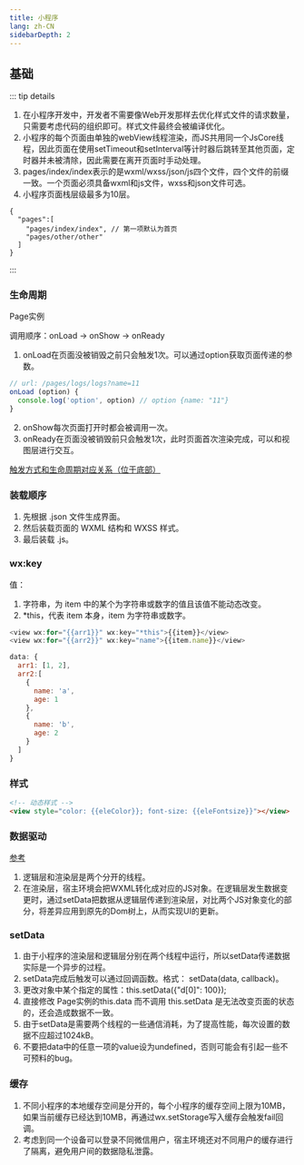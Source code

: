 ```yaml
---
title: 小程序
lang: zh-CN
sidebarDepth: 2
---
```


## 基础

::: tip details

1. 在小程序开发中，开发者不需要像Web开发那样去优化样式文件的请求数量，只需要考虑代码的组织即可。样式文件最终会被编译优化。
2. 小程序的每个页面由单独的webView线程渲染，而JS共用同一个JsCore线程，因此页面在使用setTimeout和setInterval等计时器后跳转至其他页面，定时器并未被清除，因此需要在离开页面时手动处理。
3. pages/index/index表示的是wxml/wxss/json/js四个文件，四个文件的前缀一致。一个页面必须具备wxml和js文件，wxss和json文件可选。
4. 小程序页面栈层级最多为10层。

```
{
  "pages":[
    "pages/index/index", // 第一项默认为首页
    "pages/other/other"
  ]
}
```
:::

### 生命周期

Page实例

调用顺序：onLoad -> onShow -> onReady

1. onLoad在页面没被销毁之前只会触发1次。可以通过option获取页面传递的参数。

```js
// url: /pages/logs/logs?name=11
onLoad (option) {
  console.log('option', option) // option {name: "11"}
}
```
2. onShow每次页面打开时都会被调用一次。
3. onReady在页面没被销毁前只会触发1次，此时页面首次渲染完成，可以和视图层进行交互。

[触发方式和生命周期对应关系（位于底部）](https://developers.weixin.qq.com/ebook?action=get_post_info&docid=0004eec99acc808b00861a5bd5280a)

### 装载顺序

1. 先根据 .json 文件生成界面。
2. 然后装载页面的 WXML 结构和 WXSS 样式。
3. 最后装载 .js。

### wx:key

值：

1. 字符串，为 item 中的某个为字符串或数字的值且该值不能动态改变。
2. *this，代表 item 本身，item 为字符串或数字。

```js
<view wx:for="{{arr1}}" wx:key="*this">{{item}}</view>
<view wx:for="{{arr2}}" wx:key="name">{{item.name}}</view>

data: {
  arr1: [1, 2],
  arr2:[
    {
      name: 'a',
      age: 1
    },
    {
      name: 'b',
      age: 2
    }
  ]
}
```
### 样式

```html
<!-- 动态样式 -->
<view style="color: {{eleColor}}; font-size: {{eleFontsize}}"></view>
```

### 数据驱动

[参考](https://developers.weixin.qq.com/ebook?action=get_post_info&docid=0000286f908988db00866b85f5640a)

1. 逻辑层和渲染层是两个分开的线程。
2. 在渲染层，宿主环境会把WXML转化成对应的JS对象。在逻辑层发生数据变更时，通过setData把数据从逻辑层传递到渲染层，对比两个JS对象变化的部分，将差异应用到原先的Dom树上，从而实现UI的更新。

### setData

1. 由于小程序的渲染层和逻辑层分别在两个线程中运行，所以setData传递数据实际是一个异步的过程。
2. setData完成后触发可以通过回调函数。格式： setData(data, callback)。
3. 更改对象中某个指定的属性：this.setData({"d[0]": 100});
4. 直接修改 Page实例的this.data 而不调用 this.setData 是无法改变页面的状态的，还会造成数据不一致。
5. 由于setData是需要两个线程的一些通信消耗，为了提高性能，每次设置的数据不应超过1024kB。
6. 不要把data中的任意一项的value设为undefined，否则可能会有引起一些不可预料的bug。

### 缓存

1. 不同小程序的本地缓存空间是分开的，每个小程序的缓存空间上限为10MB，如果当前缓存已经达到10MB，再通过wx.setStorage写入缓存会触发fail回调。
2. 考虑到同一个设备可以登录不同微信用户，宿主环境还对不同用户的缓存进行了隔离，避免用户间的数据隐私泄露。
